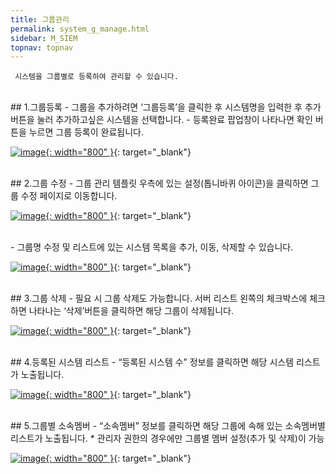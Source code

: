 ```yaml
---
title: 그룹관리
permalink: system_g_manage.html
sidebar: M_SIEM
topnav: topnav
---
```


     시스템을 그룹별로 등록하여 관리할 수 있습니다.

<br />
## 1.그룹등록
- 그룹을 추가하려면 ‘그룹등록’을 클릭한 후 시스템명을 입력한 후 추가버튼을 눌러 추가하고싶은 시스템을 선택합니다.
- 등록완료 팝업창이 나타나면 확인 버튼을 누르면 그룹 등록이 완료됩니다.

[![image](/docs/images/Manual/siem/group/1.png){: width="800" }](/docs/images/Manual/siem/group/1.png){: target="_blank"}

<br />
## 2.그룹 수정
- 그룹 관리 템플릿 우측에 있는 설정(톱니바퀴 아이콘)을 클릭하면 그룹 수정 페이지로 이동합니다.

[![image](/docs/images/Manual/siem/group/2.png){: width="800" }](/docs/images/Manual/siem/group/2.png){: target="_blank"}

<br />
- 그룹명 수정 및 리스트에 있는 시스템 목록을 추가, 이동, 삭제할 수 있습니다.
<br />

[![image](/docs/images/Manual/siem/group/3.png){: width="800" }](/docs/images/Manual/siem/group/3.png){: target="_blank"}

<br />
## 3.그룹 삭제
- 필요 시 그룹 삭제도 가능합니다. 서버 리스트 왼쪽의 체크박스에 체크하면 나타나는 ‘삭제’버튼을 클릭하면 해당 그룹이 삭제됩니다.

[![image](/docs/images/Manual/siem/group/4.png){: width="800" }](/docs/images/Manual/siem/group/4.png){: target="_blank"}
 
<br />
## 4.등록된 시스템 리스트
- “등록된 시스템 수” 정보를 클릭하면 해당 시스템 리스트가 노출됩니다.

[![image](/docs/images/Manual/siem/group/5.png){: width="800" }](/docs/images/Manual/siem/group/5.png){: target="_blank"}

<br />
## 5.그룹별 소속멤버
- “소속멤버” 정보를 클릭하면 해당 그룹에 속해 있는 소속멤버별 리스트가 노출됩니다.
* 관리자 권한의 경우에만 그룹별 멤버 설정(추가 및 삭제)이 가능

[![image](/docs/images/Manual/siem/group/6.png){: width="800" }](/docs/images/Manual/siem/group/6.png){: target="_blank"}

 